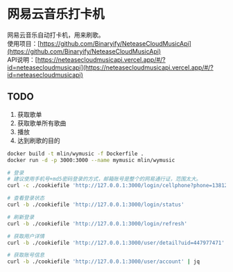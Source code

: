 # 网易云音乐打卡机

网易云音乐自动打卡机，用来刷歌。  
使用项目：[https://github.com/Binaryify/NeteaseCloudMusicApi](https://github.com/Binaryify/NeteaseCloudMusicApi)  
API说明：[https://neteasecloudmusicapi.vercel.app/#/?id=neteasecloudmusicapi](https://neteasecloudmusicapi.vercel.app/#/?id=neteasecloudmusicapi)

## TODO

1. 获取歌单
2. 获取歌单所有歌曲
3. 播放
4. 达到刷歌的目的

```bash
docker build -t mlin/wymusic -f Dockerfile .
docker run -d -p 3000:3000 --name mymusic mlin/wymusic

# 登录
# 建议使用手机号+md5密码登录的方式，邮箱账号是整个的网易通行证，范围太大。
curl -c ./cookiefile 'http://127.0.0.1:3000/login/cellphone?phone=13812345678&md5_password=675053bf6403c0a4531a65ac09717226' | jq

# 查看登录状态
curl -b ./cookiefile 'http://127.0.0.1:3000/login/status'

# 刷新登录
curl -b ./cookiefile 'http://127.0.0.1:3000/login/refresh'

# 获取用户详情
curl -b ./cookiefile 'http://127.0.0.1:3000/user/detail?uid=447977471' | jq

# 获取账号信息
curl -b ./cookiefile 'http://127.0.0.1:3000/user/account' | jq
```
